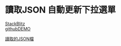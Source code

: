 讀取JSON 自動更新下拉選單
=========================

[StackBlitz ](https://stackblitz.com/edit/fvediof)
</br>
[githubDEMO ](https://imneverdied.github.io/fvediof/)

[讀取的JSON檔](https://imneverdied.github.io/jmespath/example.json)
